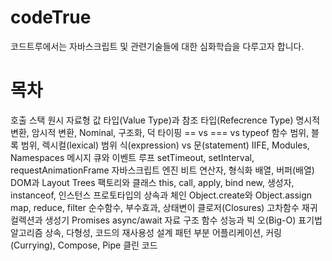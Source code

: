 # codeTrue

코드트루에서는 자바스크립트 및 관련기술들에 대한 심화학습을 다루고자 합니다.

# 목차

호출 스택
원시 자료형
값 타입(Value Type)과 참조 타입(Refecrence Type)
명시적 변환, 암시적 변환, Nominal, 구조화, 덕 타이핑
== vs === vs typeof
함수 범위, 블록 범위, 렉시컬(lexical) 범위
식(expression) vs 문(statement)
IIFE, Modules, Namespaces
메시지 큐와 이벤트 루프
setTimeout, setInterval, requestAnimationFrame
자바스크립트 엔진
비트 연산자, 형식화 배열, 버퍼(배열)
DOM과 Layout Trees
팩토리와 클래스
this, call, apply, bind
new, 생성자, instanceof, 인스턴스
프로토타입의 상속과 체인
Object.create와 Object.assign
map, reduce, filter
순수함수, 부수효과, 상태변이
클로저(Closures)
고차함수
재귀
컬렉션과 생성기
Promises
async/await
자료 구조
함수 성능과 빅 오(Big-O) 표기법
알고리즘
상속, 다형성, 코드의 재사용성
설계 패턴
부분 어플리케이션, 커링(Currying), Compose, Pipe
클린 코드
